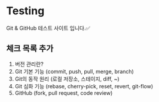 # Testing

Git & GitHub 테스트 사이트 입니다.✅

## 체크 목록 추가
1. 버전 관리란?
2. Git 기본 기능 (commit, push, pull, merge, branch)
3. Git의 동작 원리 (로컬 저장소, 스테이지, diff, ~)
4. Git 심화 기능 (rebase, cherry-pick, reset, revert, git-flow)
5. GitHub (fork, pull request, code review)
